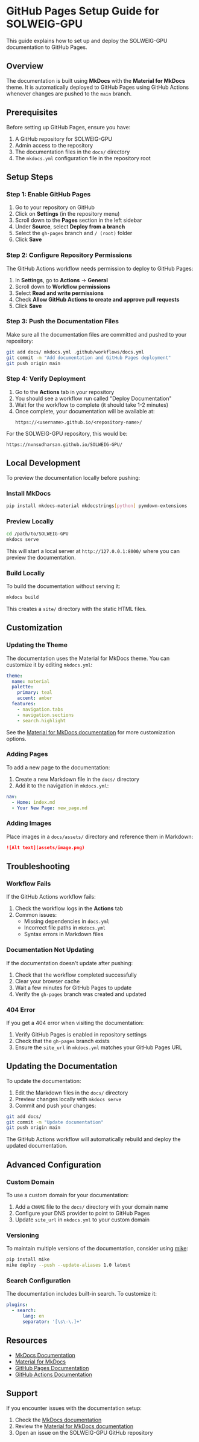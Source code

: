# GitHub Pages Setup Guide for SOLWEIG-GPU

This guide explains how to set up and deploy the SOLWEIG-GPU documentation to GitHub Pages.

## Overview

The documentation is built using **MkDocs** with the **Material for MkDocs** theme. It is automatically deployed to GitHub Pages using GitHub Actions whenever changes are pushed to the `main` branch.

## Prerequisites

Before setting up GitHub Pages, ensure you have:

1. A GitHub repository for SOLWEIG-GPU
2. Admin access to the repository
3. The documentation files in the `docs/` directory
4. The `mkdocs.yml` configuration file in the repository root

## Setup Steps

### Step 1: Enable GitHub Pages

1. Go to your repository on GitHub
2. Click on **Settings** (in the repository menu)
3. Scroll down to the **Pages** section in the left sidebar
4. Under **Source**, select **Deploy from a branch**
5. Select the `gh-pages` branch and `/ (root)` folder
6. Click **Save**

### Step 2: Configure Repository Permissions

The GitHub Actions workflow needs permission to deploy to GitHub Pages:

1. In **Settings**, go to **Actions** → **General**
2. Scroll down to **Workflow permissions**
3. Select **Read and write permissions**
4. Check **Allow GitHub Actions to create and approve pull requests**
5. Click **Save**

### Step 3: Push the Documentation Files

Make sure all the documentation files are committed and pushed to your repository:

```bash
git add docs/ mkdocs.yml .github/workflows/docs.yml
git commit -m "Add documentation and GitHub Pages deployment"
git push origin main
```

### Step 4: Verify Deployment

1. Go to the **Actions** tab in your repository
2. You should see a workflow run called "Deploy Documentation"
3. Wait for the workflow to complete (it should take 1-2 minutes)
4. Once complete, your documentation will be available at:
   ```
   https://<username>.github.io/<repository-name>/
   ```

For the SOLWEIG-GPU repository, this would be:
```
https://nvnsudharsan.github.io/SOLWEIG-GPU/
```

## Local Development

To preview the documentation locally before pushing:

### Install MkDocs

```bash
pip install mkdocs-material mkdocstrings[python] pymdown-extensions
```

### Preview Locally

```bash
cd /path/to/SOLWEIG-GPU
mkdocs serve
```

This will start a local server at `http://127.0.0.1:8000/` where you can preview the documentation.

### Build Locally

To build the documentation without serving it:

```bash
mkdocs build
```

This creates a `site/` directory with the static HTML files.

## Customization

### Updating the Theme

The documentation uses the Material for MkDocs theme. You can customize it by editing `mkdocs.yml`:

```yaml
theme:
  name: material
  palette:
    primary: teal
    accent: amber
  features:
    - navigation.tabs
    - navigation.sections
    - search.highlight
```

See the [Material for MkDocs documentation](https://squidfunk.github.io/mkdocs-material/) for more customization options.

### Adding Pages

To add a new page to the documentation:

1. Create a new Markdown file in the `docs/` directory
2. Add it to the navigation in `mkdocs.yml`:

```yaml
nav:
  - Home: index.md
  - Your New Page: new_page.md
```

### Adding Images

Place images in a `docs/assets/` directory and reference them in Markdown:

```markdown
![Alt text](assets/image.png)
```

## Troubleshooting

### Workflow Fails

If the GitHub Actions workflow fails:

1. Check the workflow logs in the **Actions** tab
2. Common issues:
   - Missing dependencies in `docs.yml`
   - Incorrect file paths in `mkdocs.yml`
   - Syntax errors in Markdown files

### Documentation Not Updating

If the documentation doesn't update after pushing:

1. Check that the workflow completed successfully
2. Clear your browser cache
3. Wait a few minutes for GitHub Pages to update
4. Verify the `gh-pages` branch was created and updated

### 404 Error

If you get a 404 error when visiting the documentation:

1. Verify GitHub Pages is enabled in repository settings
2. Check that the `gh-pages` branch exists
3. Ensure the `site_url` in `mkdocs.yml` matches your GitHub Pages URL

## Updating the Documentation

To update the documentation:

1. Edit the Markdown files in the `docs/` directory
2. Preview changes locally with `mkdocs serve`
3. Commit and push your changes:

```bash
git add docs/
git commit -m "Update documentation"
git push origin main
```

The GitHub Actions workflow will automatically rebuild and deploy the updated documentation.

## Advanced Configuration

### Custom Domain

To use a custom domain for your documentation:

1. Add a `CNAME` file to the `docs/` directory with your domain name
2. Configure your DNS provider to point to GitHub Pages
3. Update `site_url` in `mkdocs.yml` to your custom domain

### Versioning

To maintain multiple versions of the documentation, consider using [mike](https://github.com/jimporter/mike):

```bash
pip install mike
mike deploy --push --update-aliases 1.0 latest
```

### Search Configuration

The documentation includes built-in search. To customize it:

```yaml
plugins:
  - search:
      lang: en
      separator: '[\s\-\.]+'
```

## Resources

- [MkDocs Documentation](https://www.mkdocs.org/)
- [Material for MkDocs](https://squidfunk.github.io/mkdocs-material/)
- [GitHub Pages Documentation](https://docs.github.com/en/pages)
- [GitHub Actions Documentation](https://docs.github.com/en/actions)

## Support

If you encounter issues with the documentation setup:

1. Check the [MkDocs documentation](https://www.mkdocs.org/)
2. Review the [Material for MkDocs documentation](https://squidfunk.github.io/mkdocs-material/)
3. Open an issue on the SOLWEIG-GPU GitHub repository
